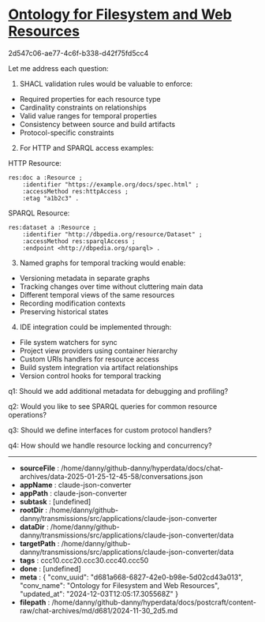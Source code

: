 # [Ontology for Filesystem and Web Resources](https://claude.ai/chat/d681a668-6827-42e0-b98e-5d02cd43a013)

2d547c06-ae77-4c6f-b338-d42f75fd5cc4

 Let me address each question:

1. SHACL validation rules would be valuable to enforce:
- Required properties for each resource type
- Cardinality constraints on relationships
- Valid value ranges for temporal properties
- Consistency between source and build artifacts
- Protocol-specific constraints

2. For HTTP and SPARQL access examples:

HTTP Resource:
```turtle
res:doc a :Resource ;
    :identifier "https://example.org/docs/spec.html" ;
    :accessMethod res:httpAccess ;
    :etag "a1b2c3" .
```

SPARQL Resource:
```turtle
res:dataset a :Resource ;
    :identifier "http://dbpedia.org/resource/Dataset" ;
    :accessMethod res:sparqlAccess ;
    :endpoint <http://dbpedia.org/sparql> .
```

3. Named graphs for temporal tracking would enable:
- Versioning metadata in separate graphs
- Tracking changes over time without cluttering main data
- Different temporal views of the same resources
- Recording modification contexts
- Preserving historical states

4. IDE integration could be implemented through:
- File system watchers for sync
- Project view providers using container hierarchy
- Custom URIs handlers for resource access
- Build system integration via artifact relationships
- Version control hooks for temporal tracking

q1: Should we add additional metadata for debugging and profiling?

q2: Would you like to see SPARQL queries for common resource operations?

q3: Should we define interfaces for custom protocol handlers?

q4: How should we handle resource locking and concurrency?

---

* **sourceFile** : /home/danny/github-danny/hyperdata/docs/chat-archives/data-2025-01-25-12-45-58/conversations.json
* **appName** : claude-json-converter
* **appPath** : claude-json-converter
* **subtask** : [undefined]
* **rootDir** : /home/danny/github-danny/transmissions/src/applications/claude-json-converter
* **dataDir** : /home/danny/github-danny/transmissions/src/applications/claude-json-converter/data
* **targetPath** : /home/danny/github-danny/transmissions/src/applications/claude-json-converter/data
* **tags** : ccc10.ccc20.ccc30.ccc40.ccc50
* **done** : [undefined]
* **meta** : {
  "conv_uuid": "d681a668-6827-42e0-b98e-5d02cd43a013",
  "conv_name": "Ontology for Filesystem and Web Resources",
  "updated_at": "2024-12-03T12:05:17.305568Z"
}
* **filepath** : /home/danny/github-danny/hyperdata/docs/postcraft/content-raw/chat-archives/md/d681/2024-11-30_2d5.md